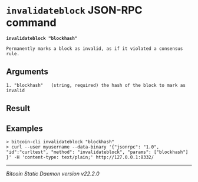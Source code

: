 `invalidateblock` JSON-RPC command
==================================

**`invalidateblock "blockhash"`**

```
Permanently marks a block as invalid, as if it violated a consensus rule.
```

Arguments
---------

```
1. "blockhash"   (string, required) the hash of the block to mark as invalid
```

Result
------

Examples
--------

```
> bitcoin-cli invalidateblock "blockhash"
> curl --user myusername --data-binary '{"jsonrpc": "1.0", "id":"curltest", "method": "invalidateblock", "params": ["blockhash"] }' -H 'content-type: text/plain;' http://127.0.0.1:8332/
```

***

*Bitcoin Static Daemon version v22.2.0*
